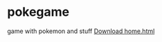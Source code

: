 # pokegame
game with pokemon and stuff
[Download home.html](https://raw.githubusercontent.com/calebblol1/pokegame/refs/heads/main/hello/home.html)
